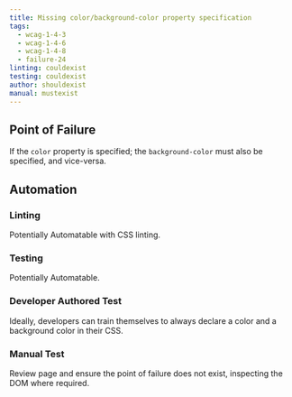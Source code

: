 ```yaml
---
title: Missing color/background-color property specification
tags: 
  - wcag-1-4-3
  - wcag-1-4-6
  - wcag-1-4-8
  - failure-24
linting: couldexist
testing: couldexist
author: shouldexist
manual: mustexist
---
```


## Point of Failure

If the `color` property is specified; the `background-color` must also be specified, and vice-versa.

## Automation

### Linting

Potentially Automatable with CSS linting.

### Testing

Potentially Automatable.

### Developer Authored Test

Ideally, developers can train themselves to always declare a color and a background color in their CSS.

### Manual Test

Review page and ensure the point of failure does not exist, inspecting the DOM where required.
